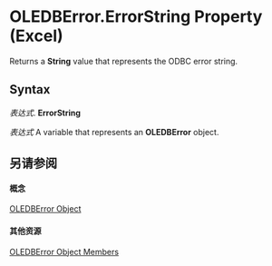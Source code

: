 
# OLEDBError.ErrorString Property (Excel)

Returns a  **String** value that represents the ODBC error string.


## Syntax

 _表达式_. **ErrorString**

 _表达式_ A variable that represents an **OLEDBError** object.


## 另请参阅


#### 概念


[OLEDBError Object](6bcbf721-f2c8-f784-361b-e1a298bb2ecb.md)
#### 其他资源


[OLEDBError Object Members](http://msdn.microsoft.com/library/52181252-dd6f-b267-fa21-4ad8175b7346%28Office.15%29.aspx)
